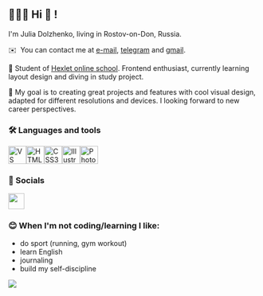👩🏻‍🦱 Hi 👋 !
------------------------
I'm Julia Dolzhenko, living in Rostov-on-Don, Russia.

✉️  You can contact me at [e-mail](mailto:kaomo@yandex.ru), [telegram](https://t.me/Julidol82) and [gmail](mailto:muzzzafm@gmail.com).

🌱 Student of [Hexlet online school](https://ru.hexlet.io/u/julidol).
Frontend enthusiast, currently learning layout design and diving in study project.

🎯 My goal is to creating great projects and features with cool visual design, adapted for different resolutions and devices.
I looking forward to new career perspectives.

### 🛠 Languages and tools

<p align="left">
<a href="https://code.visualstudio.com/" target="_blank" rel="noreferrer"><img src="https://raw.githubusercontent.com/danielcranney/readme-generator/main/public/icons/skills/visualstudiocode.svg" width="36" height="36" alt="VS Code" /></a><a href="https://developer.mozilla.org/en-US/docs/Glossary/HTML5" target="_blank" rel="noreferrer"><img src="https://raw.githubusercontent.com/danielcranney/readme-generator/main/public/icons/skills/html5-colored.svg" width="36" height="36" alt="HTML5" /></a><a href="https://www.w3.org/TR/CSS/#css" target="_blank" rel="noreferrer"><img src="https://raw.githubusercontent.com/danielcranney/readme-generator/main/public/icons/skills/css3-colored.svg" width="36" height="36" alt="CSS3" /></a><a href="https://www.adobe.com/uk/products/illustrator.html" target="_blank" rel="noreferrer"><img src="https://raw.githubusercontent.com/danielcranney/readme-generator/main/public/icons/skills/illustrator-colored.svg" width="36" height="36" alt="Illustrator" /></a><a href="https://www.adobe.com/uk/products/photoshop.html" target="_blank" rel="noreferrer"><img src="https://raw.githubusercontent.com/danielcranney/readme-generator/main/public/icons/skills/photoshop-colored.svg" width="36" height="36" alt="Photoshop" /></a>
</p>

 ### 🎈 Socials

<p align="left"> <a href="https://www.github.com/Julidol" target="_blank" rel="noreferrer"> <picture> <source media="(prefers-color-scheme: dark)" srcset="https://raw.githubusercontent.com/danielcranney/readme-generator/main/public/icons/socials/github-dark.svg" /> <source media="(prefers-color-scheme: light)" srcset="https://raw.githubusercontent.com/danielcranney/readme-generator/main/public/icons/socials/github.svg" /> <img src="https://raw.githubusercontent.com/danielcranney/readme-generator/main/public/icons/socials/github.svg" width="32" height="32" /> </picture> </a></p>

 ### 😊 When I'm not coding/learning I like:
+ do sport (running, gym workout)
+ learn English
+ journaling
+ build my self-discipline

![](https://komarev.com/ghpvc/?username=Julidol&style=flat-square&color=ff69b4)

     
